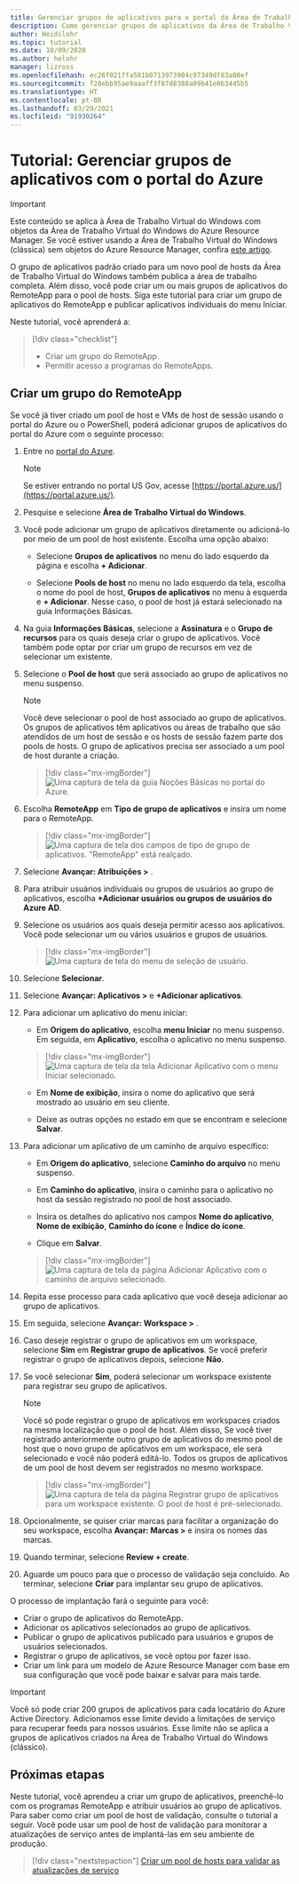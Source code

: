 ```yaml
---
title: Gerenciar grupos de aplicativos para o portal da Área de Trabalho Virtual do Windows – Azure
description: Como gerenciar grupos de aplicativos da Área de Trabalho Virtual do Windows com o portal do Azure.
author: Heidilohr
ms.topic: tutorial
ms.date: 10/09/2020
ms.author: helohr
manager: lizross
ms.openlocfilehash: ec26f021ffa581b0713973904c97349df83a08ef
ms.sourcegitcommit: f28ebb95ae9aaaff3f87d8388a09b41e0b3445b5
ms.translationtype: HT
ms.contentlocale: pt-BR
ms.lasthandoff: 03/29/2021
ms.locfileid: "91930264"
---
```

# <a name="tutorial-manage-app-groups-with-the-azure-portal"></a>Tutorial: Gerenciar grupos de aplicativos com o portal do Azure

>[!IMPORTANT]
>Este conteúdo se aplica à Área de Trabalho Virtual do Windows com objetos da Área de Trabalho Virtual do Windows do Azure Resource Manager. Se você estiver usando a Área de Trabalho Virtual do Windows (clássica) sem objetos do Azure Resource Manager, confira [este artigo](./virtual-desktop-fall-2019/manage-app-groups-2019.md).

O grupo de aplicativos padrão criado para um novo pool de hosts da Área de Trabalho Virtual do Windows também publica a área de trabalho completa. Além disso, você pode criar um ou mais grupos de aplicativos do RemoteApp para o pool de hosts. Siga este tutorial para criar um grupo de aplicativos do RemoteApp e publicar aplicativos individuais do menu Iniciar.

Neste tutorial, você aprenderá a:

> [!div class="checklist"]
> * Criar um grupo do RemoteApp.
> * Permitir acesso a programas do RemoteApps.

## <a name="create-a-remoteapp-group"></a>Criar um grupo do RemoteApp

Se você já tiver criado um pool de host e VMs de host de sessão usando o portal do Azure ou o PowerShell, poderá adicionar grupos de aplicativos do portal do Azure com o seguinte processo:

1.  Entre no [portal do Azure](https://portal.azure.com/).
   
    >[!NOTE]
    > Se estiver entrando no portal US Gov, acesse [https://portal.azure.us/](https://portal.azure.us/).

2.  Pesquise e selecione **Área de Trabalho Virtual do Windows**.

3. Você pode adicionar um grupo de aplicativos diretamente ou adicioná-lo por meio de um pool de host existente. Escolha uma opção abaixo:

    - Selecione **Grupos de aplicativos** no menu do lado esquerdo da página e escolha **+ Adicionar**.

    - Selecione **Pools de host** no menu no lado esquerdo da tela, escolha o nome do pool de host, **Grupos de aplicativos** no menu à esquerda e **+ Adicionar**. Nesse caso, o pool de host já estará selecionado na guia Informações Básicas.

4. Na guia **Informações Básicas**, selecione a **Assinatura** e o **Grupo de recursos** para os quais deseja criar o grupo de aplicativos. Você também pode optar por criar um grupo de recursos em vez de selecionar um existente.

5. Selecione o **Pool de host** que será associado ao grupo de aplicativos no menu suspenso.

    >[!NOTE]
    >Você deve selecionar o pool de host associado ao grupo de aplicativos. Os grupos de aplicativos têm aplicativos ou áreas de trabalho que são atendidos de um host de sessão e os hosts de sessão fazem parte dos pools de hosts. O grupo de aplicativos precisa ser associado a um pool de host durante a criação.

    > [!div class="mx-imgBorder"]
    > ![Uma captura de tela da guia Noções Básicas no portal do Azure.](media/basics-tab.png)

6. Escolha **RemoteApp** em **Tipo de grupo de aplicativos** e insira um nome para o RemoteApp.

      > [!div class="mx-imgBorder"]
      > ![Uma captura de tela dos campos de tipo de grupo de aplicativos. "RemoteApp" está realçado.](media/remoteapp-button.png)

7.  Selecione **Avançar: Atribuições >** .

8.  Para atribuir usuários individuais ou grupos de usuários ao grupo de aplicativos, escolha **+Adicionar usuários ou grupos de usuários do Azure AD**.

9.  Selecione os usuários aos quais deseja permitir acesso aos aplicativos. Você pode selecionar um ou vários usuários e grupos de usuários.

     > [!div class="mx-imgBorder"]
     > ![Uma captura de tela do menu de seleção de usuário.](media/select-users.png)

10.  Selecione **Selecionar**.

11.  Selecione **Avançar: Aplicativos >** e **+Adicionar aplicativos**.

12.  Para adicionar um aplicativo do menu iniciar:

      - Em **Origem do aplicativo**, escolha **menu Iniciar** no menu suspenso. Em seguida, em **Aplicativo**, escolha o aplicativo no menu suspenso.

     > [!div class="mx-imgBorder"]
     > ![Uma captura de tela da tela Adicionar Aplicativo com o menu Iniciar selecionado.](media/add-app-start.png)

      - Em **Nome de exibição**, insira o nome do aplicativo que será mostrado ao usuário em seu cliente.

      - Deixe as outras opções no estado em que se encontram e selecione **Salvar**.

13.  Para adicionar um aplicativo de um caminho de arquivo específico:

      - Em **Origem do aplicativo**, selecione **Caminho do arquivo** no menu suspenso.

      - Em **Caminho do aplicativo**, insira o caminho para o aplicativo no host da sessão registrado no pool de host associado.

      - Insira os detalhes do aplicativo nos campos **Nome do aplicativo**, **Nome de exibição**, **Caminho do ícone** e **Índice do ícone**.

      - Clique em **Salvar**.

     > [!div class="mx-imgBorder"]
     > ![Uma captura de tela da página Adicionar Aplicativo com o caminho de arquivo selecionado.](media/add-app-file.png)

14.  Repita esse processo para cada aplicativo que você deseja adicionar ao grupo de aplicativos.

15.  Em seguida, selecione **Avançar: Workspace >** .

16.  Caso deseje registrar o grupo de aplicativos em um workspace, selecione **Sim** em **Registrar grupo de aplicativos**. Se você preferir registrar o grupo de aplicativos depois, selecione **Não**.

17.  Se você selecionar **Sim**, poderá selecionar um workspace existente para registrar seu grupo de aplicativos.

       >[!NOTE]
       >Você só pode registrar o grupo de aplicativos em workspaces criados na mesma localização que o pool de host. Além disso, Se você tiver registrado anteriormente outro grupo de aplicativos do mesmo pool de host que o novo grupo de aplicativos em um workspace, ele será selecionado e você não poderá editá-lo. Todos os grupos de aplicativos de um pool de host devem ser registrados no mesmo workspace.

     > [!div class="mx-imgBorder"]
     > ![Uma captura de tela da página Registrar grupo de aplicativos para um workspace existente. O pool de host é pré-selecionado.](media/register-existing.png)

18.  Opcionalmente, se quiser criar marcas para facilitar a organização do seu workspace, escolha **Avançar: Marcas >** e insira os nomes das marcas.

19.  Quando terminar, selecione **Review + create**.

20.  Aguarde um pouco para que o processo de validação seja concluído. Ao terminar, selecione **Criar** para implantar seu grupo de aplicativos.

O processo de implantação fará o seguinte para você:

- Criar o grupo de aplicativos do RemoteApp.
- Adicionar os aplicativos selecionados ao grupo de aplicativos.
- Publicar o grupo de aplicativos publicado para usuários e grupos de usuários selecionados.
- Registrar o grupo de aplicativos, se você optou por fazer isso.
- Criar um link para um modelo de Azure Resource Manager com base em sua configuração que você pode baixar e salvar para mais tarde.

>[!IMPORTANT]
>Você só pode criar 200 grupos de aplicativos para cada locatário do Azure Active Directory. Adicionamos esse limite devido a limitações de serviço para recuperar feeds para nossos usuários. Esse limite não se aplica a grupos de aplicativos criados na Área de Trabalho Virtual do Windows (clássico).

## <a name="next-steps"></a>Próximas etapas

Neste tutorial, você aprendeu a criar um grupo de aplicativos, preenchê-lo com os programas RemoteApp e atribuir usuários ao grupo de aplicativos. Para saber como criar um pool de host de validação, consulte o tutorial a seguir. Você pode usar um pool de host de validação para monitorar a atualizações de serviço antes de implantá-las em seu ambiente de produção.

> [!div class="nextstepaction"]
> [Criar um pool de hosts para validar as atualizações de serviço](./create-validation-host-pool.md)

